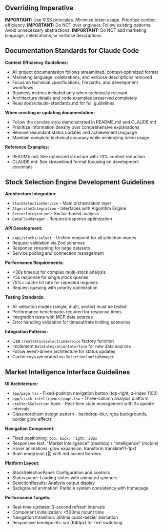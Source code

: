 ## Overriding Imperative
**IMPORTANT:** Use KISS principles. Minimize token usage. Prioritize context efficiency.
**IMPORTANT:** Do NOT over engineer. Follow existing patterns. Avoid unnecessary abstractions.
**IMPORTANT:** Do NOT add marketing language, celebrations, or verbose descriptions.
## Documentation Standards for Claude Code

**Context Efficiency Guidelines:**
- All project documentation follows streamlined, context-optimized format
- Marketing language, celebrations, and verbose descriptions removed
- Focus on technical specifications, file paths, and development workflows
- Business metrics included only when technically relevant
- Architecture details and code examples preserved completely
- Read docs/claude-standards.md for full guidelines

**When creating or updating documentation:**
- Follow the concise style demonstrated in README.md and CLAUDE.md
- Prioritize information density over comprehensive explanations
- Remove redundant status updates and achievement language
- Maintain complete technical accuracy while minimizing token usage

**Reference Examples:**
- README.md: See optimized structure with 70% context reduction
- CLAUDE.md: See streamlined format focusing on development essentials

## Stock Selection Engine Development Guidelines

**Architecture Integration:**
- `StockSelectionService` - Main orchestration layer
- `AlgorithmIntegration` - Interfaces with Algorithm Engine
- `SectorIntegration` - Sector-based analysis
- `DataFlowManager` - Request/response optimization

**API Development:**
- `/api/stocks/select` - Unified endpoint for all selection modes
- Request validation via Zod schemas
- Response streaming for large datasets
- Service pooling and connection management

**Performance Requirements:**
- <30s timeout for complex multi-stock analysis
- <5s response for single stock queries
- 75%+ cache hit rate for repeated requests
- Request queuing with priority optimization

**Testing Standards:**
- All selection modes (single, multi, sector) must be tested
- Performance benchmarks required for response times
- Integration tests with MCP data sources
- Error handling validation for timeout/rate limiting scenarios

**Integration Patterns:**
- Use `createStockSelectionService` factory function
- Implement `DataIntegrationInterface` for new data sources
- Follow event-driven architecture for status updates
- Cache keys generated via `SelectionConfigManager`

## Market Intelligence Interface Guidelines

**UI Architecture:**
- `app/page.tsx` - Fixed-position navigation button (top-right, z-index 1100)
- `app/stock-intelligence/page.tsx` - Three-column analysis platform
- `useStockSelection` hook - Real-time state management with 3s update intervals
- Glassmorphism design pattern - backdrop-blur, rgba backgrounds, border glow effects

**Navigation Component:**
- Fixed positioning: `top: 65px, right: 20px`
- Responsive text: "Market Intelligence" (desktop) / "Intelligence" (mobile)
- Hover animations: glow expansion, transform translateY(-1px)
- Brain emoji icon (🧠) with red accent borders

**Platform Layout:**
- StockSelectionPanel: Configuration and controls
- Status panel: Loading states with animated spinners
- SelectionResults: Analysis output display
- Background animation: Particle system consistency with homepage

**Performance Targets:**
- Real-time updates: 3-second refresh intervals
- Component initialization: <500ms mount time
- Navigation transition: 300ms cubic-bezier animation
- Responsive breakpoints: sm (640px) for text switching